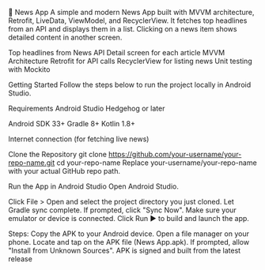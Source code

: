 📱 News App
A simple and modern News App built with MVVM architecture, Retrofit, LiveData, ViewModel, and RecyclerView. It fetches top headlines from an API and displays them in a list. Clicking on a news item shows detailed content in another screen.

Top headlines from News API
Detail screen for each article
MVVM Architecture
Retrofit for API calls
RecyclerView for listing news
Unit testing with Mockito


Getting Started
Follow the steps below to run the project locally in Android Studio.

Requirements
Android Studio Hedgehog or later

Android SDK 33+
Gradle 8+
Kotlin 1.8+

Internet connection (for fetching live news)

Clone the Repository
git clone https://github.com/your-username/your-repo-name.git
cd your-repo-name
Replace your-username/your-repo-name with your actual GitHub repo path.


Run the App in Android Studio
Open Android Studio.

Click File > Open and select the project directory you just cloned.
Let Gradle sync complete. If prompted, click "Sync Now".
Make sure your emulator or device is connected.
Click Run ▶️ to build and launch the app.


Steps:
Copy the APK to your Android device.
Open a file manager on your phone.
Locate and tap on the APK file (News App.apk).
If prompted, allow "Install from Unknown Sources".
APK is signed and built from the latest release

